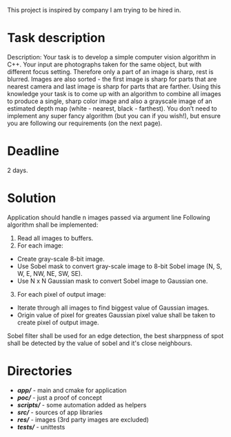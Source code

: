 This project is inspired by company I am trying to be hired in.

Task description
================

  Description: Your task is to develop a simple computer vision algorithm in
  C++. Your input are photographs taken for the same object, but with
  different focus setting. Therefore only a part of an image is sharp, rest is
  blurred.
  Images are also sorted - the first image is sharp for parts that are nearest
  camera and last image is sharp for parts that are farther.
  Using this knowledge your task is to come up with an algorithm to combine
  all images to produce a single, sharp color image and also a grayscale
  image of an estimated depth map (white - nearest, black - farthest).
  You don’t need to implement any super fancy algorithm (but you can if you
  wish!), but ensure you are following our requirements (on the next page).

Deadline
========

  2 days.

Solution
========

Application should handle n images passed via argument line
Following algorithm shall be implemented:
1. Read all images to buffers.
2. For each image:
+ Create gray-scale 8-bit image.
+ Use Sobel mask to convert gray-scale image to 8-bit Sobel image (N, S, W, E, NW, NE, SW, SE).
+ Use N x N Gaussian mask to convert Sobel image to Gaussian one.
3. For each pixel of output image:
+ Iterate through all images to find biggest value of Gaussian images.
+ Origin value of pixel for greates Gaussian pixel value shall be taken to create pixel of output image.

Sobel filter shall be used for an edge detection, the best sharppness of spot shall be detected by the value of sobel and it's close neighbours.

Directories
===========

* ***app/*** - main and cmake for application
* ***poc/*** - just a proof of concept
* ***scripts/*** - some automation added as helpers
* ***src/*** - sources of app libraries
* ***res/*** - images (3rd party images are excluded)
* ***tests/*** - unittests

